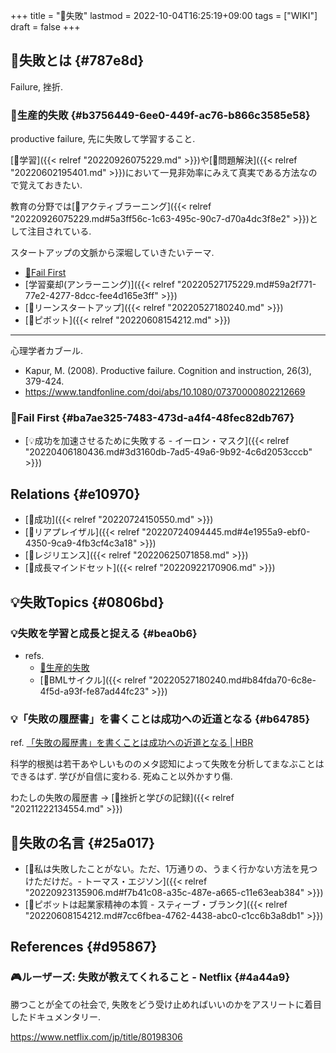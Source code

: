 +++
title = "📝失敗"
lastmod = 2022-10-04T16:25:19+09:00
tags = ["WIKI"]
draft = false
+++

## 📝失敗とは {#787e8d}

Failure, 挫折.


### 📝生産的失敗 {#b3756449-6ee0-449f-ac76-b866c3585e58}

productive failure, 先に失敗して学習すること.

[📝学習]({{< relref "20220926075229.md" >}})や[📝問題解決]({{< relref "20220602195401.md" >}})において一見非効率にみえて真実である方法なので覚えておきたい.

教育の分野では[📝アクティブラーニング]({{< relref "20220926075229.md#5a3ff56c-1c63-495c-90c7-d70a4dc3f8e2" >}})として注目されている.

スタートアップの文脈から深堀していきたいテーマ.

-   [📝Fail First](#ba7ae325-7483-473d-a4f4-48fec82db767)
-   [学習棄却(アンラーニング)]({{< relref "20220527175229.md#59a2f771-77e2-4277-8dcc-fee4d165e3ff" >}})
-   [📝リーンスタートアップ]({{< relref "20220527180240.md" >}})
-   [📝ピボット]({{< relref "20220608154212.md" >}})

---

心理学者カブール.

-   Kapur, M. (2008). Productive failure. Cognition and instruction, 26(3), 379-424.
-   <https://www.tandfonline.com/doi/abs/10.1080/07370000802212669>


### 📝Fail First {#ba7ae325-7483-473d-a4f4-48fec82db767}

-   [💡成功を加速させるために失敗する - イーロン・マスク]({{< relref "20220406180436.md#3d3160db-7ad5-49a6-9b92-4c6d2053cccb" >}})


## Relations {#e10970}

-   [📝成功]({{< relref "20220724150550.md" >}})
-   [📝リアプレイザル]({{< relref "20220724094445.md#4e1955a9-ebf0-4350-9ca9-4fb3cf4c3a18" >}})
-   [📝レジリエンス]({{< relref "20220625071858.md" >}})
-   [📝成長マインドセット]({{< relref "20220922170906.md" >}})


## 💡失敗Topics {#0806bd}


### 💡失敗を学習と成長と捉える {#bea0b6}

-   refs.
    -   [📝生産的失敗](#b3756449-6ee0-449f-ac76-b866c3585e58)
    -   [📝BMLサイクル]({{< relref "20220527180240.md#b84fda70-6c8e-4f5d-a93f-fe87ad44fc23" >}})


### 💡「失敗の履歴書」を書くことは成功への近道となる {#b64785}

ref. [「失敗の履歴書」を書くことは成功への近道となる | HBR](https://dhbr.diamond.jp/articles/-/4372)

科学的根拠は若干あやしいもののメタ認知によって失敗を分析してまなぶことはできるはず. 学びが自信に変わる. 死ぬこと以外かすり傷.

わたしの失敗の履歴書 -> [🦊挫折と学びの記録]({{< relref "20211222134554.md" >}})


## 📜失敗の名言 {#25a017}

-   [📜私は失敗したことがない。ただ、1万通りの、うまく行かない方法を見つけただけだ。- トーマス・エジソン]({{< relref "20220923135906.md#f7b41c08-a35c-487e-a665-c11e63eab384" >}})
-   [📜ピボットは起業家精神の本質 - スティーブ・ブランク]({{< relref "20220608154212.md#7cc6fbea-4762-4438-abc0-c1cc6b3a8db1" >}})


## References {#d95867}


### 🎮ルーザーズ: 失敗が教えてくれること - Netflix {#4a44a9}

勝つことが全ての社会で, 失敗をどう受け止めればいいのかをアスリートに着目したドキュメンタリー.

<https://www.netflix.com/jp/title/80198306>
